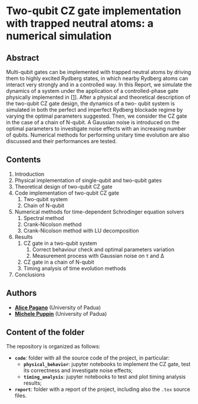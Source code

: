 # Two-qubit CZ gate implementation with trapped neutral atoms: a numerical simulation

## Abstract

Multi-qubit gates can be implemented with trapped neutral atoms by driving them to highly excited Rydberg states, in which nearby Rydberg atoms can interact very strongly and in a controlled way. In this Report, we simulate the dynamics of a system under the application of a controlled-phase gate physically implemented in [[1](https://arxiv.org/abs/1908.06101)]. After a physical and theoretical description of the two-qubit CZ gate design, the dynamics of a two- qubit system is simulated in both the perfect and imperfect Rydberg blockade regime by varying the optimal parameters suggested. Then, we consider the CZ gate in the case of a chain of N-qubit. A Gaussian noise is introduced on the optimal parameters to investigate noise effects with an increasing number of qubits. Numerical methods for performing unitary time evolution are also discussed and their performances are tested.

## Contents

1. Introduction
2. Physical implementation of single-qubit and two-qubit gates
3. Theoretical design of two-qubit CZ gate
4. Code implementation of two-qubit CZ gate
    1. Two-qubit system
    2. Chain of N-qubit
5. Numerical methods for time-dependent Schrodinger equation solvers
    1. Spectral method
    2. Crank-Nicolson method
    3. Crank-Nicolson method with LU decomposition
6. Results
    1. CZ gate in a two-qubit system
        1. Correct behaviour check and optimal parameters variation
        2. Measurement process with Gaussian noise on τ and ∆
    2. CZ gate in a chain of N-qubit
    3. Timing analysis of time evolution methods
7. Conclusions


## Authors

* [**Alice Pagano**](https://github.com/AlicePagano) (University of Padua)
* [**Michele Puppin**](https://github.com/michelepuppin) (University of Padua)

## Content of the folder

The repository is organized as follows:
* **`code`**: folder with all the source code of the project, in particular:
    * **`physical_behavior`**: jupyter notebooks to implement the CZ gate, test its correctness and investigate noise effects;
    * **`timing_analysis`**: jupyter notebooks to test and plot timing analysis results;
* **`report`**: folder with a report of the project, including also the `.tex` source files.
